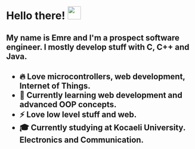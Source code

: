# Hello there! <img src="https://raw.githubusercontent.com/MartinHeinz/MartinHeinz/master/wave.gif" width="35px">
<h2>My name is Emre and I'm a prospect software engineer. I mostly develop stuff with C, C++ and Java.<h2/>

* 🔥 Love microcontrollers, web development, Internet of Things.
* 🌱 Currently learning web development and advanced OOP concepts.
* ⚡ Love low level stuff and web.
* 🎓 Currently studying at Kocaeli University. Electronics and Communication.

